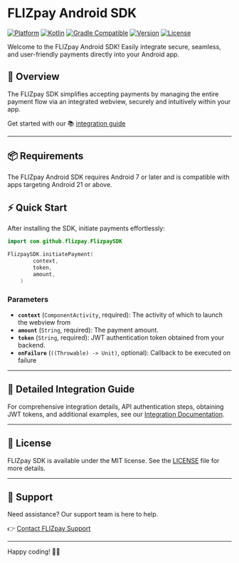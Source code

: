 # FLIZpay Android SDK

[![Platform](https://img.shields.io/badge/platform-Android-green)](https://developer.android.com/)
[![Kotlin](https://img.shields.io/badge/kotlin-1.9.0-purple)](https://kotlinlang.org/)
[![Gradle Compatible](https://img.shields.io/badge/Gradle-compatible-brightgreen)](https://gradle.org/)
[![Version](https://img.shields.io/github/v/tag/flizpay/flizpay-android)](https://github.com/flizpay/flizpay-android/releases)
[![License](https://img.shields.io/github/license/flizpay/flizpay-android)](LICENSE)


Welcome to the FLIZpay Android SDK! Easily integrate secure, seamless, and user-friendly payments directly into your Android app.

## 🚀 Overview

The FLIZpay SDK simplifies accepting payments by managing the entire payment flow via an integrated webview, securely and intuitively within your app.

Get started with our 📚 [integration guide](https://www.docs.flizpay.de/docs/sdk/Installation)

---

## 📦 Requirements

The FLIZpay Android SDK requires Android 7 or later and is compatible with apps targeting Android 21 or above. 

## ⚡️ Quick Start

After installing the SDK, initiate payments effortlessly:

```kotlin
import com.github.flizpay.FlizpaySDK

FlizpaySDK.initiatePayment(
        context,
        token,
        amount,
    )
```

### Parameters
- **`context`** (`ComponentActivity`, required): The activity of which to launch the webview from
- **`amount`** (`String`, required): The payment amount.
- **`token`** (`String`, required): JWT authentication token obtained from your backend.
- **`onFailure`** (`((Throwable) -> Unit)`, optional): Callback to be executed on failure

---

## 📖 Detailed Integration Guide

For comprehensive integration details, API authentication steps, obtaining JWT tokens, and additional examples, see our [Integration Documentation](https://www.docs.flizpay.de/docs/sdk/Installation).

---

## 📄 License

FLIZpay SDK is available under the MIT license. See the [LICENSE](LICENSE) file for more details.

---

## 🛟 Support

Need assistance? Our support team is here to help.

👉 [Contact FLIZpay Support](https://support.flizpay.de)

---

Happy coding! 🚀🎉
